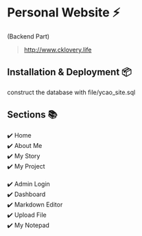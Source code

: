 # Personal Website ⚡️
(Backend Part)
> http://www.cklovery.life

## Installation & Deployment 📦

construct the database with file/ycao_site.sql

## Sections 📚

✔️ Home\
✔️ About Me\
✔️ My Story\
✔️ My Project\
\
✔️ Admin Login\
✔️ Dashboard\
✔️ Markdown Editor\
✔️ Upload File\
✔️ My Notepad